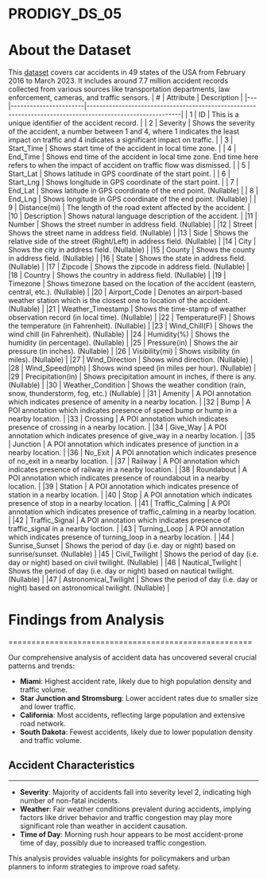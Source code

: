 # PRODIGY_DS_05
# About the Dataset
This <a href="https://www.kaggle.com/datasets/sobhanmoosavi/us-accidents">dataset</a> covers car accidents in 49 states of the USA from February 2016 to March 2023. It includes around 7.7 million accident records collected from various sources like transportation departments, law enforcement, cameras, and traffic sensors.
| # | Attribute             | Description                                                                                               |
|---|-----------------------|-----------------------------------------------------------------------------------------------------------|
| 1 | ID                    | This is a unique identifier of the accident record.                                                        |
| 2 | Severity              | Shows the severity of the accident, a number between 1 and 4, where 1 indicates the least impact on traffic and 4 indicates a significant impact on traffic. |
| 3 | Start_Time            | Shows start time of the accident in local time zone.                                                       |
| 4 | End_Time              | Shows end time of the accident in local time zone. End time here refers to when the impact of accident on traffic flow was dismissed. |
| 5 | Start_Lat             | Shows latitude in GPS coordinate of the start point.                                                       |
| 6 | Start_Lng             | Shows longitude in GPS coordinate of the start point.                                                      |
| 7 | End_Lat               | Shows latitude in GPS coordinate of the end point. (Nullable)                                              |
| 8 | End_Lng               | Shows longitude in GPS coordinate of the end point. (Nullable)                                             |
| 9 | Distance(mi)          | The length of the road extent affected by the accident.                                                    |
|10 | Description           | Shows natural language description of the accident.                                                         |
|11 | Number                | Shows the street number in address field. (Nullable)                                                        |
|12 | Street                | Shows the street name in address field. (Nullable)                                                          |
|13 | Side                  | Shows the relative side of the street (Right/Left) in address field. (Nullable)                            |
|14 | City                  | Shows the city in address field. (Nullable)                                                                 |
|15 | County                | Shows the county in address field. (Nullable)                                                               |
|16 | State                 | Shows the state in address field. (Nullable)                                                                |
|17 | Zipcode               | Shows the zipcode in address field. (Nullable)                                                              |
|18 | Country               | Shows the country in address field. (Nullable)                                                              |
|19 | Timezone              | Shows timezone based on the location of the accident (eastern, central, etc.). (Nullable)                   |
|20 | Airport_Code          | Denotes an airport-based weather station which is the closest one to location of the accident. (Nullable)   |
|21 | Weather_Timestamp     | Shows the time-stamp of weather observation record (in local time). (Nullable)                              |
|22 | Temperature(F)        | Shows the temperature (in Fahrenheit). (Nullable)                                                           |
|23 | Wind_Chill(F)         | Shows the wind chill (in Fahrenheit). (Nullable)                                                            |
|24 | Humidity(%)           | Shows the humidity (in percentage). (Nullable)                                                              |
|25 | Pressure(in)          | Shows the air pressure (in inches). (Nullable)                                                              |
|26 | Visibility(mi)        | Shows visibility (in miles). (Nullable)                                                                     |
|27 | Wind_Direction        | Shows wind direction. (Nullable)                                                                            |
|28 | Wind_Speed(mph)       | Shows wind speed (in miles per hour). (Nullable)                                                            |
|29 | Precipitation(in)     | Shows precipitation amount in inches, if there is any. (Nullable)                                          |
|30 | Weather_Condition     | Shows the weather condition (rain, snow, thunderstorm, fog, etc.) (Nullable)                                |
|31 | Amenity               | A POI annotation which indicates presence of amenity in a nearby location.                                  |
|32 | Bump                  | A POI annotation which indicates presence of speed bump or hump in a nearby location.                        |
|33 | Crossing              | A POI annotation which indicates presence of crossing in a nearby location.                                 |
|34 | Give_Way              | A POI annotation which indicates presence of give_way in a nearby location.                                  |
|35 | Junction              | A POI annotation which indicates presence of junction in a nearby location.                                  |
|36 | No_Exit               | A POI annotation which indicates presence of no_exit in a nearby location.                                   |
|37 | Railway               | A POI annotation which indicates presence of railway in a nearby location.                                   |
|38 | Roundabout            | A POI annotation which indicates presence of roundabout in a nearby location.                                |
|39 | Station               | A POI annotation which indicates presence of station in a nearby location.                                   |
|40 | Stop                  | A POI annotation which indicates presence of stop in a nearby location.                                      |
|41 | Traffic_Calming       | A POI annotation which indicates presence of traffic_calming in a nearby location.                           |
|42 | Traffic_Signal        | A POI annotation which indicates presence of traffic_signal in a nearby loction.                             |
|43 | Turning_Loop          | A POI annotation which indicates presence of turning_loop in a nearby location.                             |
|44 | Sunrise_Sunset        | Shows the period of day (i.e. day or night) based on sunrise/sunset. (Nullable)                             |
|45 | Civil_Twilight        | Shows the period of day (i.e. day or night) based on civil twilight. (Nullable)                             |
|46 | Nautical_Twilight     | Shows the period of day (i.e. day or night) based on nautical twilight. (Nullable)                          |
|47 | Astronomical_Twilight | Shows the period of day (i.e. day or night) based on astronomical twilight. (Nullable)                      |

# Findings from Analysis
=====================================================

Our comprehensive analysis of accident data has uncovered several crucial patterns and trends:

* **Miami**: Highest accident rate, likely due to high population density and traffic volume.
* **Star Junction and Stromsburg**: Lower accident rates due to smaller size and lower traffic.
* **California**: Most accidents, reflecting large population and extensive road network.
* **South Dakota**: Fewest accidents, likely due to lower population density and traffic volume.

## Accident Characteristics
---------------------------

* **Severity**: Majority of accidents fall into severity level 2, indicating high number of non-fatal incidents.
* **Weather**: Fair weather conditions prevalent during accidents, implying factors like driver behavior and traffic congestion may play more significant role than weather in accident causation.
* **Time of Day**: Morning rush hour appears to be most accident-prone time of day, possibly due to increased traffic congestion.

This analysis provides valuable insights for policymakers and urban planners to inform strategies to improve road safety.
